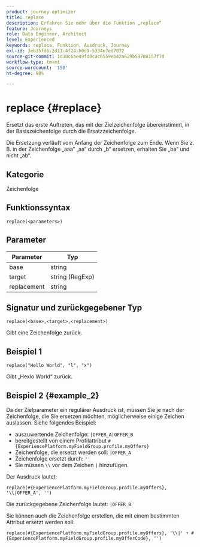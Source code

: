 ```yaml
---
product: journey optimizer
title: replace
description: Erfahren Sie mehr über die Funktion „replace“
feature: Journeys
role: Data Engineer, Architect
level: Experienced
keywords: replace, Funktion, Ausdruck, Journey
exl-id: 3eb35fd6-2d11-4f24-b0d9-5334e7ed7872
source-git-commit: 1d30c6ae49fd0cac0559eb42a629b59708157f7d
workflow-type: tm+mt
source-wordcount: '150'
ht-degree: 98%

---
```


# replace {#replace}

Ersetzt das erste Auftreten, das mit der Zielzeichenfolge übereinstimmt, in der Basiszeichenfolge durch die Ersatzzeichenfolge.

Die Ersetzung verläuft vom Anfang der Zeichenfolge zum Ende. Wenn Sie z. B. in der Zeichenfolge „aaa“ „aa“ durch „b“ ersetzen, erhalten Sie „ba“ und nicht „ab“.

## Kategorie

Zeichenfolge

## Funktionssyntax

`replace(<parameters>)`

## Parameter

| Parameter | Typ |
|-----------|--------------|
| base | string |
| target | string (RegExp) |
| replacement | string |

## Signatur und zurückgegebener Typ

`replace(<base>,<target>,<replacement>)`

Gibt eine Zeichenfolge zurück.

## Beispiel 1

`replace("Hello World", "l", "x")`

Gibt „Hexlo World“ zurück.

## Beispiel 2 {#example_2}

Da der Zielparameter ein regulärer Ausdruck ist, müssen Sie je nach der Zeichenfolge, die Sie ersetzen möchten, möglicherweise einige Zeichen auslassen. Siehe folgendes Beispiel:

* auszuwertende Zeichenfolge: `|OFFER_A|OFFER_B`
* bereitgestellt von einem Profilattribut `#{ExperiencePlatform.myFieldGroup.profile.myOffers}`
* Zeichenfolge, die ersetzt werden soll: `|OFFER_A`
* Zeichenfolge ersetzt durch: `''`
* Sie müssen `\\` vor dem Zeichen `|` hinzufügen.

Der Ausdruck lautet:

`replace(#{ExperiencePlatform.myFieldGroup.profile.myOffers}, '\\|OFFER_A', '')`

Die zurückgegebene Zeichenfolge lautet: `|OFFER_B`

Sie können auch die Zeichenfolge erstellen, die mit einem bestimmten Attribut ersetzt werden soll:

`replace(#{ExperiencePlatform.myFieldGroup.profile.myOffers}, '\\|' + #{ExperiencePlatform.myFieldGroup.profile.myOfferCode}, '')`
